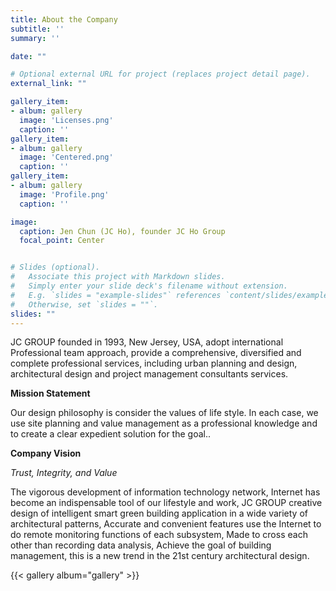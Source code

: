 ```yaml
---
title: About the Company
subtitle: ''
summary: ''

date: ""

# Optional external URL for project (replaces project detail page).
external_link: ""

gallery_item: 
- album: gallery
  image: 'Licenses.png'
  caption: ''
gallery_item: 
- album: gallery
  image: 'Centered.png'
  caption: ''
gallery_item: 
- album: gallery
  image: 'Profile.png'
  caption: ''

image:
  caption: Jen Chun (JC Ho), founder JC Ho Group
  focal_point: Center


# Slides (optional).
#   Associate this project with Markdown slides.
#   Simply enter your slide deck's filename without extension.
#   E.g. `slides = "example-slides"` references `content/slides/example-slides.md`.
#   Otherwise, set `slides = ""`.
slides: ""
---
```



JC GROUP founded in 1993, New Jersey, USA, adopt international Professional team approach,  provide a comprehensive, diversified and complete professional services, including urban planning and design, architectural design and project management consultants services.

**Mission Statement**

Our design philosophy is consider the values of life style. In each case, we use site planning and value management as a professional knowledge and to create a clear expedient solution for the goal.. 

  
**Company Vision**

_Trust, Integrity, and Value_

The vigorous development of information technology network, Internet has become an indispensable tool of our lifestyle and work, 
 JC GROUP  creative design of intelligent smart green building application in a wide variety of architectural patterns, Accurate and convenient features use the Internet to do remote monitoring functions of each subsystem, Made to cross each other than recording data analysis, Achieve the goal of building management, this is a new trend in the 21st century architectural design.
 
 {{< gallery album="gallery" >}}

